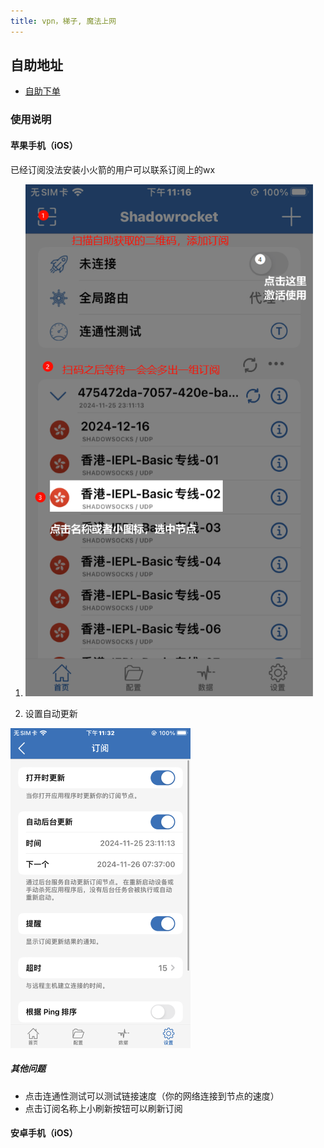 ```yaml
---
title: vpn，梯子, 魔法上网
---
```


## 自助地址

- [自助下单](https://zfbvn.amusi755.com "target=_blank")

### 使用说明
#### 苹果手机（iOS）
已经订阅没法安装小火箭的用户可以联系订阅上的wx
1. <img src="/小火箭1.png" alt="微信名片" style="zoom:80%;" />

2. 设置自动更新
<img src="/小火箭自动更新.png" alt="微信名片" style="zoom:50%;" />

##### 其他问题
- 点击连通性测试可以测试链接速度（你的网络连接到节点的速度）
- 点击订阅名称上小刷新按钮可以刷新订阅
#### 安卓手机（iOS）
